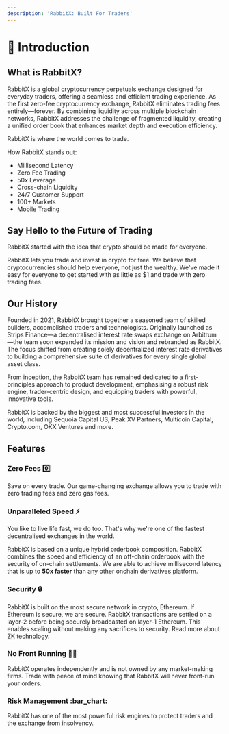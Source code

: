 ```yaml
---
description: 'RabbitX: Built For Traders'
---
```


# 👋 Introduction

## What is RabbitX?

RabbitX is a global cryptocurrency perpetuals exchange designed for everyday traders, offering a seamless and efficient trading experience. As the first zero-fee cryptocurrency exchange, RabbitX eliminates trading fees entirely—forever. By combining liquidity across multiple blockchain networks, RabbitX addresses the challenge of fragmented liquidity, creating a unified order book that enhances market depth and execution efficiency.

RabbitX is where the world comes to trade.

How RabbitX stands out:

* Millisecond Latency
* Zero Fee Trading
* 50x Leverage
* Cross-chain Liquidity
* 24/7 Customer Support
* 100+ Markets
* Mobile Trading&#x20;

## Say Hello to the Future of Trading

RabbitX started with the idea that crypto should be made for everyone.&#x20;

RabbitX lets you trade and invest in crypto for free. We believe that cryptocurrencies should help everyone, not just the wealthy. We've made it easy for everyone to get started with as little as $1 and trade with zero trading fees.&#x20;

## Our History

Founded in 2021, RabbitX brought together a seasoned team of skilled builders, accomplished traders and technologists. Originally launched as Strips Finance—a decentralised interest rate swaps exchange on Arbitrum—the team soon expanded its mission and vision and rebranded as RabbitX. The focus shifted from creating solely decentralized interest rate derivatives to building a comprehensive suite of derivatives for every single global asset class.&#x20;

From inception, the RabbitX team has remained dedicated to a first-principles approach to product development, emphasising a robust risk engine, trader-centric design, and equipping traders with powerful, innovative tools.

RabbitX is backed by the biggest and most successful investors in the world, including Sequoia Capital US, Peak XV Partners, Multicoin Capital, Crypto.com, OKX Ventures and more.

## Features

### Zero Fees 0️⃣

Save on every trade. Our game-changing exchange allows you to trade with zero trading fees and zero gas fees.&#x20;

### Unparalleled Speed ⚡

You like to live life fast, we do too. That's why we're one of the fastest decentralised exchanges in the world.

RabbitX is based on a unique hybrid orderbook composition. RabbitX combines the speed and efficiency of an off-chain orderbook with the security of on-chain settlements. We are able to achieve millisecond latency that is up to **50x faster** than any other onchain derivatives platform.&#x20;

### Security 🔒

RabbitX is built on the most secure network in crypto, Ethereum. If Ethereum is secure, we are secure. RabbitX transactions are settled on a layer-2 before being securely broadcasted on layer-1 Ethereum. This enables scaling without making any sacrifices to security. Read more about [ZK](https://starkware.co/stark/) technology.&#x20;

### No Front Running 🏃‍♂️

RabbitX operates independently and is not owned by any market-making firms. Trade with peace of mind knowing that RabbitX will never front-run your orders.&#x20;

### Risk Management :bar\_chart:

RabbitX has one of the most powerful risk engines to protect traders and the exchange from insolvency.
